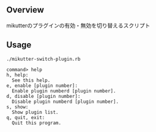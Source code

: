 ## Overview
mikutterのプラグインの有効・無効を切り替えるスクリプト

## Usage
`./mikutter-switch-plugin.rb`
```
command> help
h, help:
  See this help.
e, enable [plugin number]:
  Enable plugin numberd [plugin number].
d, disable [plugin number]:
  Disable plugin numberd [plugin number].
s, show:
  Show plugin list.
q, quit, exit:
  Quit this program.
```
